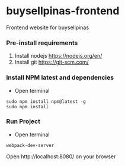 # buysellpinas-frontend
Frontend website for buysellpinas

### Pre-install requirements
1. Install nodejs https://nodejs.org/en/
2. Install git https://git-scm.com/

### Install NPM latest and dependencies
- Open terminal
```
sudo npm install npm@latest -g
sudo npm install
```

### Run Project
- Open terminal
```
webpack-dev-server
```

Open http://localhost:8080/ on your browser